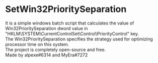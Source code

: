 # SetWin32PrioritySeparation

It is a simple windows batch script that calculates the value of Win32PrioritySeparation dword value in "HKLM\SYSTEM\CurrentControlSet\Control\PriorityControl" key. <br>
The Win32PrioritySeparation specifies the strategy used for optimizing processor time on this system. <br>
The project is completely open-source and free. <br>
Made by alpexe#6314 and MyEra#7272 <br>
